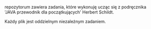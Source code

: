 repozytorum zawiera zadania, które wykonuję ucząc się z podręcznika 'JAVA przewodnik dla początkujących' Herbert Schildt.

Każdy plik jest oddzielnym niezależnym zadaniem.
